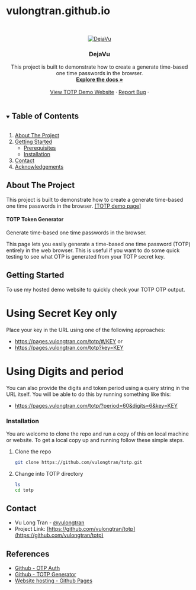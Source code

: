 # vulongtran.github.io
<!-- PROJECT LOGO -->
<br />
<p align="center">
  <a href="https://github.com/vulongtran/vulongtran.github.io">
    <img src="https://pages.vulongtran.com/images/dejavu-logo.png" alt="DejaVu">
  </a>

  <h3 align="center">DejaVu</h3>

  <p align="center">
This project is built to demonstrate how to create a generate time-based one time passwords in the browser.
    <br />
    <a href="https://github.com/vulongtran/totp"><strong>Explore the docs »</strong></a>
    <br />
    <br />
    <a href="https://pages.vulongtran.com/totp">View TOTP Demo Website</a>
    ·
    <a href="https://github.com/vulongtran/totp/issues">Report Bug</a>
    ·
  </p>
</p>



<!-- TABLE OF CONTENTS -->
<details open="open">
  <summary><h2 style="display: inline-block">Table of Contents</h2></summary>
  <ol>
    <li>
      <a href="#about-the-project">About The Project</a>
    </li>
    <li>
      <a href="#getting-started">Getting Started</a>
      <ul>
        <li><a href="#prerequisites">Prerequisites</a></li>
        <li><a href="#installation">Installation</a></li>
      </ul>
    </li>
    <li><a href="#contact">Contact</a></li>
    <li><a href="#acknowledgements">Acknowledgements</a></li>
  </ol>
</details>



<!-- ABOUT THE PROJECT -->
## About The Project
This project is built to demonstrate how to create a generate time-based one time passwords in the browser.
[[TOTP demo page]](https://pages.vulongtran.com/totp)

#### TOTP Token Generator
Generate time-based one time passwords in the browser.

This page lets you easily generate a time-based one time password (TOTP) entirely in the web browser. This is useful if you want to do some quick testing to see what OTP is generated from your TOTP secret key. 


<!-- GETTING STARTED -->
## Getting Started
To use my hosted demo website to quickly check your TOTP OTP output. 

# Using Secret Key only 
Place your key in the URL using one of the following approaches: 
* https://pages.vulongtran.com/totp/#/KEY or 
* https://pages.vulongtran.com/totp?key=KEY

# Using Digits and period
You can also provide the digits and token period using a query string in the URL itself. You will be able to do this by running something like this: 
* https://pages.vulongtran.com/totp/?period=60&digits=6&key=KEY


### Installation
You are welcome to clone the repo and run a copy of this on local machine or website. To get a local copy up and running follow these simple steps.

1. Clone the repo
   ```sh
   git clone https://github.com/vulongtran/totp.git
   ```
2. Change into TOTP directory
   ```sh
   ls
   cd totp
   ```

<!-- CONTACT -->
## Contact
* Vu Long Tran - [@vulongtran](https://twitter.com/vulongtran)
* Project Link: [https://github.com/vulongtran/totp](https://github.com/vulongtran/totp)

<!-- ACKNOWLEDGEMENTS & REFERENCES-->
## References
* [Github - OTP Auth](https://hectorm.github.io/otpauth)
* [Github - TOTP Generator](https://github.com/jaden/totp-generator)
* [Website hosting - Github Pages](https://pages.github.com/)

<!-- MARKDOWN LINKS & IMAGES -->
<!-- https://www.markdownguide.org/basic-syntax/#reference-style-links -->
[linkedin-url]: https://linkedin.com/in/vulongtran